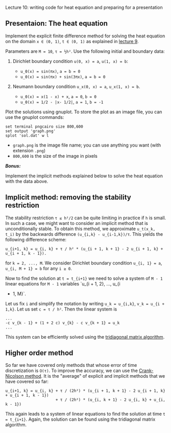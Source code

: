 Lecture 10: writing code for heat equation and preparing for a
presentation

## Presentaion: The heat equation

Implement the explicit finite difference method for solving the heat
equation on the domain `x ∈ (0, 1)`, `t ∈ (0, 1)` as explained in [lecture 9](https://github.com/rekka/intro-fortran-2016/tree/master/lec9).

Parameters are `M = 10`, `τ = ½h²`. Use the following initial and boundary data:

1. Dirichlet boundary condition `u(0, x) = a`, `u(1, x) = b`:

    - `u_0(x) = sin(πx)`, `a = b = 0`
    - `u_0(x) = sin(πx) + sin(3πx)`, `a = b = 0`

2. Neumann boundary condition `u_x(0, x) = a`, `u_x(1, x) = b`.

    - `u_0(x) = x(1 - x) + x`, `a = 0`,  `b = 0`
    - `u_0(x) = 1/2 - |x- 1/2|`, `a = 1`, `b = -1`

Plot the solutions using gnuplot. To store the plot as an image file, you can
use the gnuplot commands:

```gnuplot
set terminal pngcairo size 800,600
set output 'graph.png'
splot 'sol.dat' w l
```

- `graph.png` is the image file name; you can use anything you want
  (with extension `.png`)
- `800,600` is the size of the image in pixels

___Bonus:___

Implement the implicit methods explained below to solve the heat
equation with the data above.

## Implicit method: removing the stability restriction

The stability restriction `τ ≤ h²/2` can be quite limiting in practice
if `h` is small. In such a case, we might want to consider an implicit
method that is unconditionally stable. To obtain this method, we
approximate `u_t(x_k, t_i)` by the backwards difference `(u_{i,k} -
u_{i-1,k})/τ`. This yields the following difference scheme:

```
u_{i+1, k} = u_{i, k} + τ / h² * (u_{i + 1, k + 1} - 2 u_{i + 1, k} + u_{i + 1, k - 1}).
```

for `k = 2, ..., M`.
We consider Dirichlet boundary condition `u_{i, 1} = a`, `u_{i, M + 1} =
b` for any `i ≥ 0`.

Now to find the solution at `t = t_{i+1}` we need to solve a system of
`M - 1` linear equations for `M - 1` variables `u_{i + 1, 2}, ..., u_{i
+ 1, M}`.

Let us fix `i` and simplify the notation by writing `u_k = u_{i,k}`,
`v_k = u_{i + 1,k}`. Let us set `c = τ / h²`. Then the linear system is

```
...
-c v_{k - 1} + (1 + 2 c) v_{k} - c v_{k + 1} = u_k
...
```

This system can be efficiently solved using the [tridiagonal matrix
algorithm](https://en.wikipedia.org/wiki/Tridiagonal_matrix_algorithm).

## Higher order method

So far we have covered only methods that whose error of time
discretization is `O(τ)`. To improve the accuracy, we can use the
[Crank-Nicolson
method](https://en.wikipedia.org/wiki/Crank%E2%80%93Nicolson_method). It
is the "average" of explicit and implicit methods that we have covered
so far:

```
u_{i+1, k} = u_{i, k} + τ / (2h²) * (u_{i + 1, k + 1} - 2 u_{i + 1, k} + u_{i + 1, k - 1})
                      + τ / (2h²) * (u_{i, k + 1} - 2 u_{i, k} + u_{i,  k - 1})
```

This again leads to a system of linear equations to find the solution at
time `t = t_{i+1}`. Again, the solution can be found using the
tridiagonal matrix algorithm.


